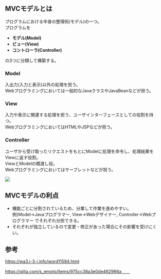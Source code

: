 ## MVCモデルとは
プログラムにおける中身の整理術(モデル)の一つ。  
プログラムを
- **モデル(Model)**
- **ビュー(View)**
- **コントローラ(Controller)**  

の3つに分類して構築する。

### Model
入出力(入力と表示)以外の処理を担う。  
Webプログラミングにおいては一般的なJavaクラスやJavaBeanなどが担う。  

### View
入力や表示に関連する処理を担う、ユーザインターフェースとしての役割を持つ。  
WebプログラミングにおいてはHTMLやJSPなどが担う。  

### Controller
ユーザから受け取ったリクエストをもとにModelに処理を命令し、処理結果をViewに返す役割。  
ViewとModelの橋渡し役。  
Webプログラミングにおいてはサーブレットなどが担う。  

![](https://lab.m-field.co.jp/wp-content/uploads/2019/01/MVC%E3%83%A2%E3%83%87%E3%83%AB.png)

## MVCモデルの利点
- 機能ごとに分割されているため、分業して作業を進めやすい。  
  例)Model→Javaプログラマー, View→Webデザイナー, Controller→Webプログラマー でそれぞれ分担できる。  
- それぞれが独立しているので変更・修正があった場合にその影響を受けにくい。

## 参考
https://wa3.i-3-i.info/word11584.html  

https://qiita.com/s_emoto/items/975cc38a3e0de462966a　　
